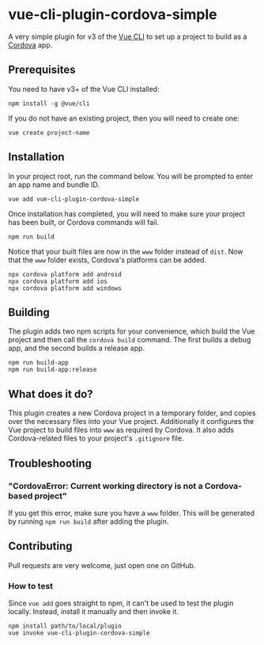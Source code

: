 # vue-cli-plugin-cordova-simple

A very simple plugin for v3 of the [Vue CLI](https://cli.vuejs.org/) to set up a project to build as a [Cordova](https://cordova.apache.org/) app.

## Prerequisites

You need to have v3+ of the Vue CLI installed:

```
npm install -g @vue/cli
```

If you do not have an existing project, then you will need to create one:

```
vue create project-name
```

## Installation

In your project root, run the command below. You will be prompted to enter an app name and bundle ID.

```
vue add vue-cli-plugin-cordova-simple
```

Once installation has completed, you will need to make sure your project has been built, or Cordova commands will fail.

```
npm run build
```

Notice that your built files are now in the `www` folder instead of `dist`. Now that the `www` folder exists, Cordova's platforms can be added.

```
npx cordova platform add android
npx cordova platform add ios
npx cordova platform add windows
```

## Building

The plugin adds two npm scripts for your convenience, which build the Vue project and then call the `cordova build` command. The first builds a debug app, and the second builds a release app.

```
npm run build-app
npm run build-app:release
```

## What does it do?

This plugin creates a new Cordova project in a temporary folder, and copies over the necessary files into your Vue project. Additionally it configures the Vue project to build files into `www` as required by Cordova. It also adds Cordova-related files to your project's `.gitignore` file.

## Troubleshooting

### "CordovaError: Current working directory is not a Cordova-based project"

If you get this error, make sure you have a `www` folder. This will be generated by running `npm run build` after adding the plugin.

## Contributing

Pull requests are very welcome, just open one on GitHub.

### How to test

Since `vue add` goes straight to npm, it can't be used to test the plugin locally. Instead, install it manually and then invoke it.

```
npm install path/to/local/plugin
vue invoke vue-cli-plugin-cordova-simple
```

